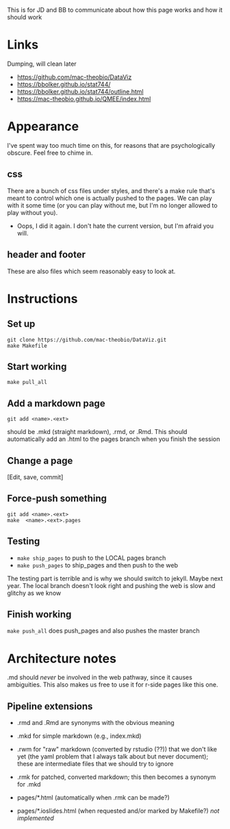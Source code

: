 This is for JD and BB to communicate about how this page works and how it should work

# Links

Dumping, will clean later

* https://github.com/mac-theobio/DataViz
* https://bbolker.github.io/stat744/
* https://bbolker.github.io/stat744/outline.html
* https://mac-theobio.github.io/QMEE/index.html

# Appearance

I've spent way too much time on this, for reasons that are psychologically obscure. Feel free to chime in.

## css

There are a bunch of css files under styles, and there's a make rule that's meant to control which one is actually pushed to the pages. We can play with it some time (or you can play without me, but I'm no longer allowed to play without you).
* Oops, I did it again. I don't hate the current version, but I'm afraid you will.

## header and footer

These are also files which seem reasonably easy to look at. 

# Instructions

## Set up

```
git clone https://github.com/mac-theobio/DataViz.git
make Makefile
```

## Start working

```
make pull_all
```

## Add a markdown page

```
git add <name>.<ext>
```

<ext> should be .mkd (straight markdown), .rmd, or .Rmd. This should automatically add an .html to the pages branch when you finish the session

## Change a page

[Edit, save, commit]

## Force-push something

```
git add <name>.<ext>
make  <name>.<ext>.pages
```

## Testing

* `make ship_pages` to push to the LOCAL pages branch
* `make push_pages` to ship_pages and then push to the web

The testing part is terrible and is why we should switch to jekyll. Maybe next year. The local branch doesn't look right and pushing the web is slow and glitchy as we know

## Finish working

`make push_all` does push_pages and also pushes the master branch

# Architecture notes

.md should _never_ be involved in the web pathway, since it causes ambiguities. This also makes us free to use it for r-side pages like this one.

## Pipeline extensions

* .rmd and .Rmd are synonyms with the obvious meaning
* .mkd for simple markdown (e.g., index.mkd)
* .rwm for "raw" markdown (converted by rstudio (??)) that we don't like yet (the yaml problem that I always talk about but never document); these are intermediate files that we should try to ignore
* .rmk for patched, converted markdown; this then becomes a synonym for .mkd

* pages/*.html (automatically when .rmk can be made?)
* pages/*.ioslides.html (when requested and/or marked by Makefile?) _not implemented_
